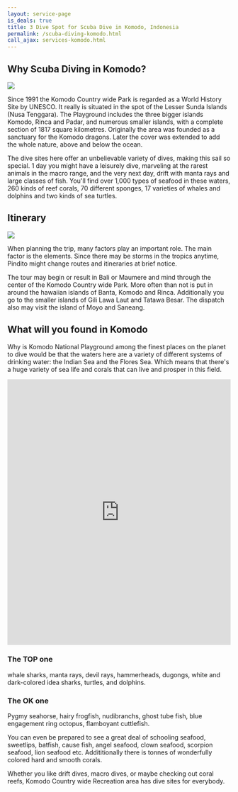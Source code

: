 ```yaml
---
layout: service-page
is_deals: true
title: 3 Dive Spot for Scuba Dive in Komodo, Indonesia
permalink: /scuba-diving-komodo.html
call_ajax: services-komodo.html
---
```


## Why Scuba Diving in Komodo?

<img class="img-responsive" src="{{site.url}}/images/spots/diving-in-komodo.jpg" />

Since 1991 the Komodo Country wide Park is regarded as a World History Site by UNESCO. It really is situated in the spot of the Lesser Sunda Islands (Nusa Tenggara). The Playground includes the three bigger islands Komodo, Rinca and Padar, and numerous smaller islands, with a complete section of 1817 square kilometres. Originally the area was founded as a sanctuary for the Komodo dragons. Later the cover was extended to add the whole nature, above and below the ocean.

The dive sites here offer an unbelievable variety of dives, making this sail so special. 1 day you might have a leisurely dive, marveling at the rarest animals in the macro range, and the very next day, drift with manta rays and large classes of fish. You'll find over 1,000 types of seafood in these waters, 260 kinds of reef corals, 70 different sponges, 17 varieties of whales and dolphins and two kinds of sea turtles.

## Itinerary

<img class="img-responsive" src="http://wickeddiving.com/wp-content/uploads/Komodo-liveaboard-wicked.jpg" />

When planning the trip, many factors play an important role. The main factor is the elements. Since there may be storms in the tropics anytime, Pindito might change routes and itineraries at brief notice.

The tour may begin or result in Bali or Maumere and mind through the center of the Komodo Country wide Park. More often than not is put in around the hawaiian islands of Banta, Komodo and Rinca. Additionally you go to the smaller islands of Gili Lawa Laut and Tatawa Besar. The dispatch also may visit the island of Moyo and Saneang.

## What will you found in Komodo

Why is Komodo National Playground among the finest places on the planet to dive would be that the waters here are a variety of different systems of drinking water: the Indian Sea and the Flores Sea. Which means that there's a huge variety of sea life and corals that can live and prosper in this field.

<iframe width="100%" height="600" src="https://www.youtube.com/embed/xWlbnsYWMjQ?rel=0&amp;showinfo=0&amp;start=5" frameborder="0" allow="autoplay; encrypted-media" allowfullscreen></iframe>

### The TOP one

whale sharks, manta rays, devil rays, hammerheads, dugongs, white and dark-colored idea sharks, turtles, and dolphins.

### The OK one

Pygmy seahorse, hairy frogfish, nudibranchs, ghost tube fish, blue engagement ring octopus, flamboyant cuttlefish.

You can even be prepared to see a great deal of schooling seafood, sweetlips, batfish, cause fish, angel seafood, clown seafood, scorpion seafood, lion seafood etc. Addititionally there is tonnes of wonderfully colored hard and smooth corals.

Whether you like drift dives, macro dives, or maybe checking out coral reefs, Komodo Country wide Recreation area has dive sites for everybody.
